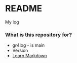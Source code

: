 # README #

My log

### What is this repository for? ###

* gr4log - is main
* Version
* [Learn Markdown](https://bitbucket.org/tutorials/markdowndemo)